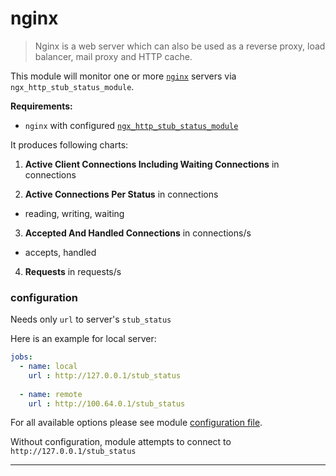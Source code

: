 # nginx

> Nginx is a web server which can also be used as a reverse proxy, load balancer, mail proxy and HTTP cache. 

This module will monitor one or more [`nginx`](https://www.nginx.com/) servers via `ngx_http_stub_status_module`.

**Requirements:**
 * `nginx` with configured [`ngx_http_stub_status_module`](http://nginx.org/en/docs/http/ngx_http_stub_status_module.html)


It produces following charts:

1. **Active Client Connections Including Waiting Connections** in connections
 
2. **Active Connections Per Status** in connections
 * reading, writing, waiting
 
3. **Accepted And Handled Connections** in connections/s
 * accepts, handled

4. **Requests** in requests/s

### configuration

Needs only `url` to server's `stub_status`

Here is an example for local server:

```yaml
jobs:
  - name: local
    url : http://127.0.0.1/stub_status
      
  - name: remote
    url : http://100.64.0.1/stub_status
```

For all available options please see module [configuration file](https://github.com/netdata/go.d.plugin/blob/master/config/go.d/nginx.conf).

Without configuration, module attempts to connect to `http://127.0.0.1/stub_status`

---

